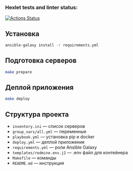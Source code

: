 ### Hexlet tests and linter status:
[![Actions Status](https://github.com/Leonelone/devops-for-programmers-project-76/actions/workflows/hexlet-check.yml/badge.svg)](https://github.com/Leonelone/devops-for-programmers-project-76/actions)


## Установка

```bash
ansible-galaxy install -r requirements.yml
```

## Подготовка серверов

```bash
make prepare
```

## Деплой приложения

```bash
make deploy
```

## Структура проекта

- `inventory.ini` — список серверов
- `group_vars/all.yml` — переменные
- `playbook.yml` — установка pip и docker
- `deploy.yml` — деплой приложения
- `requirements.yml` — роли Ansible Galaxy
- `templates/redmine.env.j2` — .env файл для контейнера
- `Makefile` — команды
- `README.md` — инструкция
